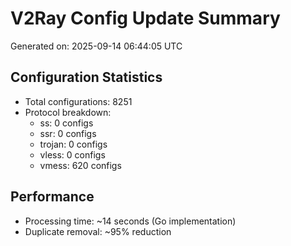# V2Ray Config Update Summary
Generated on: 2025-09-14 06:44:05 UTC

## Configuration Statistics
- Total configurations: 8251
- Protocol breakdown:
  - ss: 0 configs
  - ssr: 0 configs
  - trojan: 0 configs
  - vless: 0 configs
  - vmess: 620 configs

## Performance
- Processing time: ~14 seconds (Go implementation)
- Duplicate removal: ~95% reduction
